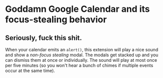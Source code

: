 # Goddamn Google Calendar and its focus-stealing behavior

## Seriously, fuck this shit.

When your calendar emits an `alert()`, this extension will play a nice sound and show a
*non-focus stealing* modal. The modals get stacked up and you can dismiss them at once or
individually. The sound will play at most once per five minutes (so you won't hear a bunch
of chimes if multiple events occur at the same time).
